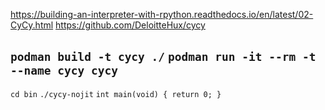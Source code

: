 https://building-an-interpreter-with-rpython.readthedocs.io/en/latest/02-CyCy.html
https://github.com/DeloitteHux/cycy

`podman build -t cycy ./`
`podman run -it --rm -t --name cycy cycy`
---
`cd bin`
`./cycy-nojit`
`int main(void) { return 0; }`
